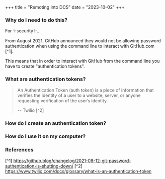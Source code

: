 +++
title = "Remoting into DCS"
date = "2023-10-02"
+++

### Why do I need to do this?

For ✨security✨...

From August 2021, GitHub announced they would not be allowing password authentication
when using the command line to interact with GitHub.com [^1].

This means that in order to interact with GitHub from the command line you have to
create "authentication tokens".

### What are authentication tokens?

> An Authentication Token (auth token) is a piece of information that verifies the
> identity of a user to a website, server, or anyone requesting verification of the
> user’s identity.
>
> -- Twilio [^2]

### How do I create an authentication token?



### How do I use it on my computer?



### References

[^1] https://github.blog/changelog/2021-08-12-git-password-authentication-is-shutting-down/
[^2] https://www.twilio.com/docs/glossary/what-is-an-authentication-token

